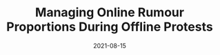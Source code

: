 ---
title: "Managing Online Rumour Proportions During Offline Protests"
# slug: "oxford-thesis"
emoji: "🪧"
blurb: "Master's thesis at the University of Oxford. An experimental analysis of misinformation and rumour sharing during ambiguous contexts. Awarded distinction."
type: "rp"
tags: ["ci"]
link: "<a aria-label='Github' href='https://github.com/cameron-raymond/SDS-Thesis'>Github</a>"
date: "2021-08-15"
prod: true
---
